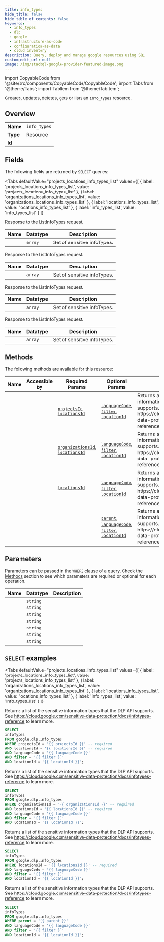 ```yaml
--- 
title: info_types
hide_title: false
hide_table_of_contents: false
keywords:
  - info_types
  - dlp
  - google
  - infrastructure-as-code
  - configuration-as-data
  - cloud inventory
description: Query, deploy and manage google resources using SQL
custom_edit_url: null
image: /img/stackql-google-provider-featured-image.png
---
```


import CopyableCode from '@site/src/components/CopyableCode/CopyableCode';
import Tabs from '@theme/Tabs';
import TabItem from '@theme/TabItem';

Creates, updates, deletes, gets or lists an <code>info_types</code> resource.

## Overview
<table><tbody>
<tr><td><b>Name</b></td><td><code>info_types</code></td></tr>
<tr><td><b>Type</b></td><td>Resource</td></tr>
<tr><td><b>Id</b></td><td><CopyableCode code="google.dlp.info_types" /></td></tr>
</tbody></table>

## Fields

The following fields are returned by `SELECT` queries:

<Tabs
    defaultValue="projects_locations_info_types_list"
    values={[
        { label: 'projects_locations_info_types_list', value: 'projects_locations_info_types_list' },
        { label: 'organizations_locations_info_types_list', value: 'organizations_locations_info_types_list' },
        { label: 'locations_info_types_list', value: 'locations_info_types_list' },
        { label: 'info_types_list', value: 'info_types_list' }
    ]}
>
<TabItem value="projects_locations_info_types_list">

Response to the ListInfoTypes request.

<table>
<thead>
    <tr>
    <th>Name</th>
    <th>Datatype</th>
    <th>Description</th>
    </tr>
</thead>
<tbody>
<tr>
    <td><CopyableCode code="infoTypes" /></td>
    <td><code>array</code></td>
    <td>Set of sensitive infoTypes.</td>
</tr>
</tbody>
</table>
</TabItem>
<TabItem value="organizations_locations_info_types_list">

Response to the ListInfoTypes request.

<table>
<thead>
    <tr>
    <th>Name</th>
    <th>Datatype</th>
    <th>Description</th>
    </tr>
</thead>
<tbody>
<tr>
    <td><CopyableCode code="infoTypes" /></td>
    <td><code>array</code></td>
    <td>Set of sensitive infoTypes.</td>
</tr>
</tbody>
</table>
</TabItem>
<TabItem value="locations_info_types_list">

Response to the ListInfoTypes request.

<table>
<thead>
    <tr>
    <th>Name</th>
    <th>Datatype</th>
    <th>Description</th>
    </tr>
</thead>
<tbody>
<tr>
    <td><CopyableCode code="infoTypes" /></td>
    <td><code>array</code></td>
    <td>Set of sensitive infoTypes.</td>
</tr>
</tbody>
</table>
</TabItem>
<TabItem value="info_types_list">

Response to the ListInfoTypes request.

<table>
<thead>
    <tr>
    <th>Name</th>
    <th>Datatype</th>
    <th>Description</th>
    </tr>
</thead>
<tbody>
<tr>
    <td><CopyableCode code="infoTypes" /></td>
    <td><code>array</code></td>
    <td>Set of sensitive infoTypes.</td>
</tr>
</tbody>
</table>
</TabItem>
</Tabs>

## Methods

The following methods are available for this resource:

<table>
<thead>
    <tr>
    <th>Name</th>
    <th>Accessible by</th>
    <th>Required Params</th>
    <th>Optional Params</th>
    <th>Description</th>
    </tr>
</thead>
<tbody>
<tr>
    <td><a href="#projects_locations_info_types_list"><CopyableCode code="projects_locations_info_types_list" /></a></td>
    <td><CopyableCode code="select" /></td>
    <td><a href="#parameter-projectsId"><code>projectsId</code></a>, <a href="#parameter-locationsId"><code>locationsId</code></a></td>
    <td><a href="#parameter-languageCode"><code>languageCode</code></a>, <a href="#parameter-filter"><code>filter</code></a>, <a href="#parameter-locationId"><code>locationId</code></a></td>
    <td>Returns a list of the sensitive information types that the DLP API supports. See https://cloud.google.com/sensitive-data-protection/docs/infotypes-reference to learn more.</td>
</tr>
<tr>
    <td><a href="#organizations_locations_info_types_list"><CopyableCode code="organizations_locations_info_types_list" /></a></td>
    <td><CopyableCode code="select" /></td>
    <td><a href="#parameter-organizationsId"><code>organizationsId</code></a>, <a href="#parameter-locationsId"><code>locationsId</code></a></td>
    <td><a href="#parameter-languageCode"><code>languageCode</code></a>, <a href="#parameter-filter"><code>filter</code></a>, <a href="#parameter-locationId"><code>locationId</code></a></td>
    <td>Returns a list of the sensitive information types that the DLP API supports. See https://cloud.google.com/sensitive-data-protection/docs/infotypes-reference to learn more.</td>
</tr>
<tr>
    <td><a href="#locations_info_types_list"><CopyableCode code="locations_info_types_list" /></a></td>
    <td><CopyableCode code="select" /></td>
    <td><a href="#parameter-locationsId"><code>locationsId</code></a></td>
    <td><a href="#parameter-languageCode"><code>languageCode</code></a>, <a href="#parameter-filter"><code>filter</code></a>, <a href="#parameter-locationId"><code>locationId</code></a></td>
    <td>Returns a list of the sensitive information types that the DLP API supports. See https://cloud.google.com/sensitive-data-protection/docs/infotypes-reference to learn more.</td>
</tr>
<tr>
    <td><a href="#info_types_list"><CopyableCode code="info_types_list" /></a></td>
    <td><CopyableCode code="select" /></td>
    <td></td>
    <td><a href="#parameter-parent"><code>parent</code></a>, <a href="#parameter-languageCode"><code>languageCode</code></a>, <a href="#parameter-filter"><code>filter</code></a>, <a href="#parameter-locationId"><code>locationId</code></a></td>
    <td>Returns a list of the sensitive information types that the DLP API supports. See https://cloud.google.com/sensitive-data-protection/docs/infotypes-reference to learn more.</td>
</tr>
</tbody>
</table>

## Parameters

Parameters can be passed in the `WHERE` clause of a query. Check the [Methods](#methods) section to see which parameters are required or optional for each operation.

<table>
<thead>
    <tr>
    <th>Name</th>
    <th>Datatype</th>
    <th>Description</th>
    </tr>
</thead>
<tbody>
<tr id="parameter-locationsId">
    <td><CopyableCode code="locationsId" /></td>
    <td><code>string</code></td>
    <td></td>
</tr>
<tr id="parameter-organizationsId">
    <td><CopyableCode code="organizationsId" /></td>
    <td><code>string</code></td>
    <td></td>
</tr>
<tr id="parameter-projectsId">
    <td><CopyableCode code="projectsId" /></td>
    <td><code>string</code></td>
    <td></td>
</tr>
<tr id="parameter-filter">
    <td><CopyableCode code="filter" /></td>
    <td><code>string</code></td>
    <td></td>
</tr>
<tr id="parameter-languageCode">
    <td><CopyableCode code="languageCode" /></td>
    <td><code>string</code></td>
    <td></td>
</tr>
<tr id="parameter-locationId">
    <td><CopyableCode code="locationId" /></td>
    <td><code>string</code></td>
    <td></td>
</tr>
<tr id="parameter-parent">
    <td><CopyableCode code="parent" /></td>
    <td><code>string</code></td>
    <td></td>
</tr>
</tbody>
</table>

## `SELECT` examples

<Tabs
    defaultValue="projects_locations_info_types_list"
    values={[
        { label: 'projects_locations_info_types_list', value: 'projects_locations_info_types_list' },
        { label: 'organizations_locations_info_types_list', value: 'organizations_locations_info_types_list' },
        { label: 'locations_info_types_list', value: 'locations_info_types_list' },
        { label: 'info_types_list', value: 'info_types_list' }
    ]}
>
<TabItem value="projects_locations_info_types_list">

Returns a list of the sensitive information types that the DLP API supports. See https://cloud.google.com/sensitive-data-protection/docs/infotypes-reference to learn more.

```sql
SELECT
infoTypes
FROM google.dlp.info_types
WHERE projectsId = '{{ projectsId }}' -- required
AND locationsId = '{{ locationsId }}' -- required
AND languageCode = '{{ languageCode }}'
AND filter = '{{ filter }}'
AND locationId = '{{ locationId }}';
```
</TabItem>
<TabItem value="organizations_locations_info_types_list">

Returns a list of the sensitive information types that the DLP API supports. See https://cloud.google.com/sensitive-data-protection/docs/infotypes-reference to learn more.

```sql
SELECT
infoTypes
FROM google.dlp.info_types
WHERE organizationsId = '{{ organizationsId }}' -- required
AND locationsId = '{{ locationsId }}' -- required
AND languageCode = '{{ languageCode }}'
AND filter = '{{ filter }}'
AND locationId = '{{ locationId }}';
```
</TabItem>
<TabItem value="locations_info_types_list">

Returns a list of the sensitive information types that the DLP API supports. See https://cloud.google.com/sensitive-data-protection/docs/infotypes-reference to learn more.

```sql
SELECT
infoTypes
FROM google.dlp.info_types
WHERE locationsId = '{{ locationsId }}' -- required
AND languageCode = '{{ languageCode }}'
AND filter = '{{ filter }}'
AND locationId = '{{ locationId }}';
```
</TabItem>
<TabItem value="info_types_list">

Returns a list of the sensitive information types that the DLP API supports. See https://cloud.google.com/sensitive-data-protection/docs/infotypes-reference to learn more.

```sql
SELECT
infoTypes
FROM google.dlp.info_types
WHERE parent = '{{ parent }}'
AND languageCode = '{{ languageCode }}'
AND filter = '{{ filter }}'
AND locationId = '{{ locationId }}';
```
</TabItem>
</Tabs>

